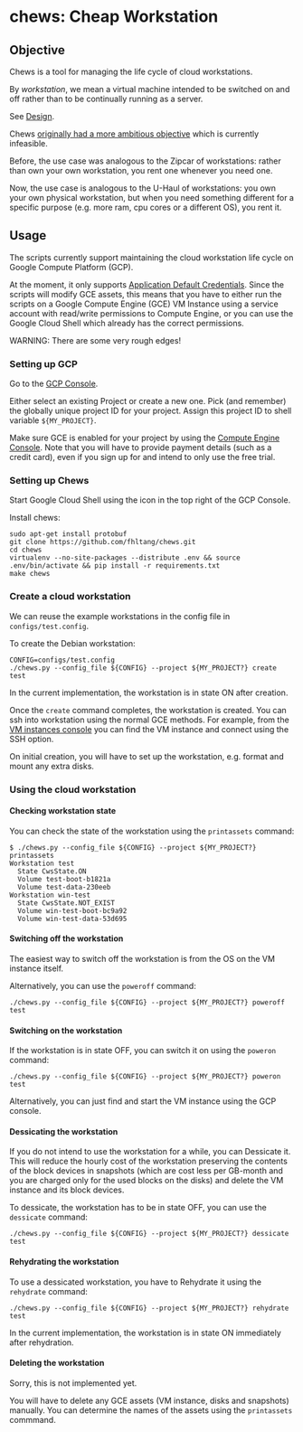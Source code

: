 # chews: Cheap Workstation

## Objective

Chews is a tool for managing the life cycle of cloud workstations.

By _workstation_, we mean a virtual machine intended to be switched on
and off rather than to be continually running as a server.

See [Design](docs/design.md).

Chews [originally had a more ambitious
objective](docs/original_objective.md) which is currently infeasible.

Before, the use case was analogous to the Zipcar of workstations: rather than
own your own workstation, you rent one whenever you need one.

Now, the use case is analogous to the U-Haul of workstations: you own
your own physical workstation, but when you need something different
for a specific purpose (e.g. more ram, cpu cores or a different OS),
you rent it.

## Usage

The scripts currently support maintaining the cloud workstation life
cycle on Google Compute Platform (GCP).

At the moment, it only supports [Application Default
Credentials](https://developers.google.com/identity/protocols/application-default-credentials).
Since the scripts will modify GCE assets, this means that you have to
either run the scripts on a Google Compute Engine (GCE) VM Instance
using a service account with read/write permissions to Compute Engine,
or you can use the Google Cloud Shell which already has the correct
permissions.

WARNING: There are some very rough edges!

### Setting up GCP

Go to the [GCP Console](http://console.cloud.google.com).

Either select an existing Project or create a new one.  Pick (and
remember) the globally unique project ID for your project.  Assign
this project ID to shell variable `${MY_PROJECT}`.

Make sure GCE is enabled for your project by using the [Compute Engine
Console](https://console.cloud.google.com/compute).  Note that you
will have to provide payment details (such as a credit card), even if
you sign up for and intend to only use the free trial.

### Setting up Chews

Start Google Cloud Shell using the icon in the top right of the GCP Console.

Install chews:

    sudo apt-get install protobuf
    git clone https://github.com/fhltang/chews.git
    cd chews
    virtualenv --no-site-packages --distribute .env && source .env/bin/activate && pip install -r requirements.txt
    make chews

### Create a cloud workstation

We can reuse the example workstations in the config file in `configs/test.config`.

To create the Debian workstation:

    CONFIG=configs/test.config
    ./chews.py --config_file ${CONFIG} --project ${MY_PROJECT?} create test

In the current implementation, the workstation is in state ON after
creation.

Once the `create` command completes, the workstation is created.  You
can ssh into workstation using the normal GCE methods.  For example,
from the [VM instances
console](https://console.cloud.google.com/compute/instances) you can
find the VM instance and connect using the SSH option.

On initial creation, you will have to set up the workstation,
e.g. format and mount any extra disks.

### Using the cloud workstation

#### Checking workstation state

You can check the state of the workstation using the `printassets` command:

    $ ./chews.py --config_file ${CONFIG} --project ${MY_PROJECT?} printassets
    Workstation test
      State CwsState.ON
      Volume test-boot-b1821a
      Volume test-data-230eeb
    Workstation win-test
      State CwsState.NOT_EXIST
      Volume win-test-boot-bc9a92
      Volume win-test-data-53d695

#### Switching off the workstation

The easiest way to switch off the workstation is from the OS on the VM
instance itself.

Alternatively, you can use the `poweroff` command:

    ./chews.py --config_file ${CONFIG} --project ${MY_PROJECT?} poweroff test

#### Switching on the workstation

If the workstation is in state OFF, you can switch it on using the
`poweron` command:

    ./chews.py --config_file ${CONFIG} --project ${MY_PROJECT?} poweron test

Alternatively, you can just find and start the VM instance using the GCP console.

#### Dessicating the workstation

If you do not intend to use the workstation for a while, you can
Dessicate it.  This will reduce the hourly cost of the workstation
preserving the contents of the block devices in snapshots (which are
cost less per GB-month and you are charged only for the used blocks on
the disks) and delete the VM instance and its block devices.

To dessicate, the workstation has to be in state OFF, you can use the
`dessicate` command:

    ./chews.py --config_file ${CONFIG} --project ${MY_PROJECT?} dessicate test

#### Rehydrating the workstation

To use a dessicated workstation, you have to Rehydrate it using the
`rehydrate` command:

    ./chews.py --config_file ${CONFIG} --project ${MY_PROJECT?} rehydrate test

In the current implementation, the workstation is in state ON
immediately after rehydration.

#### Deleting the workstation

Sorry, this is not implemented yet.

You will have to delete any GCE assets (VM instance, disks and
snapshots) manually.  You can determine the names of the assets using
the `printassets` commmand.
